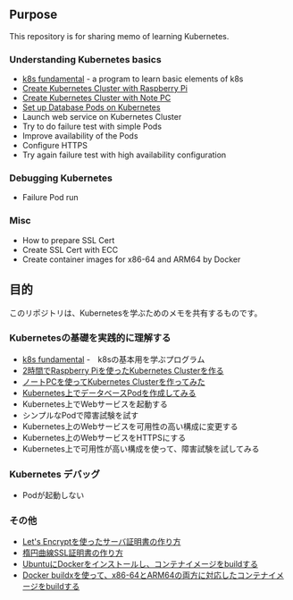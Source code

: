 ## Purpose
This repository is for sharing memo of learning Kubernetes.

### Understanding Kubernetes basics

- [k8s fundamental](k8s_fundamental/docs/EN/readme.md) - a program to learn basic elements of k8s
- [Create Kubernetes Cluster with Raspberry Pi](docs/eng/configure_k3s_w_rasppi.md)
- [Create Kubernetes Cluster with Note PC](docs/eng/configure_k3s_w_notepc.md)
- [Set up Database Pods on Kubernetes](docs/eng/setup_db_pods.md)
- Launch web service on Kubernetes Cluster
- Try to do failure test with simple Pods
- Improve availability of the Pods
- Configure HTTPS
- Try again failure test with high availability configuration

### Debugging Kubernetes

- Failure Pod run

### Misc

- How to prepare SSL Cert
- Create SSL Cert with ECC
- Create container images for x86-64 and ARM64 by Docker


## 目的

このリポジトリは、Kubernetesを学ぶためのメモを共有するものです。

### Kubernetesの基礎を実践的に理解する
- [k8s fundamental](k8s_fundamental/docs/JP/readme.md) -　k8sの基本用を学ぶプログラム
- [2時間でRaspberry Piを使ったKubernetes Clusterを作る](docs/jp/configure_k3s_w_rasppi.md)
- [ノートPCを使ってKubernetes Clusterを作ってみた](docs/jp/configure_k3s_w_notepc.md)
- [Kubernetes上でデータベースPodを作成してみる](docs/jp/setup_db_pods.md)
- Kubernetes上でWebサービスを起動する
- シンプルなPodで障害試験を試す
- Kubernetes上のWebサービスを可用性の高い構成に変更する
- Kubernetes上のWebサービスをHTTPSにする
- Kubernetes上で可用性が高い構成を使って、障害試験を試してみる

### Kubernetes デバッグ

- Podが起動しない

### その他

- [Let's Encryptを使ったサーバ証明書の作り方](docs/jp/how_to_create_ssl_certificate.md)
- [楕円曲線SSL証明書の作り方](docs/jp/create_ecdsa_sslcert.md)
- [UbuntuにDockerをインストールし、コンテナイメージをbuildする](docs/jp/build_container_image_onUbuntu.md)
- [Docker buildxを使って、x86-64とARM64の両方に対応したコンテナイメージをbuildする](docs/jp/build_container_image_wMultiCPUArch.md)
